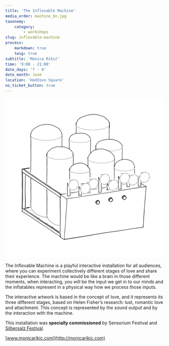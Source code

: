 ```yaml
---
title: 'The Inflovable Machine'
media_order: machine_bn.jpg
taxonomy:
    category:
        - workshops
slug: inflovable-machine
process:
    markdown: true
    twig: true
subtitle: 'Monica Rikić'
time: '9:00 - 21:00'
date_days: '7 - 9'
date_month: June
location: 'Hodžovo Square'
no_ticket_button: true
---
```


![](machine_bn.jpg)

The Inflovable Machine is a playful interactive installation for all audiences, where you can experiment collectively different stages of love and share their experience. The machine would be like a brain in those different moments, when interacting, you will be the input we get in to our minds and the inflatables represent in a physical way how we process those inputs.

The interactive artwork is based in the concept of love, and it represents its three different stages, based on Helen Fisher’s research: lust, romantic love and attachment. This concept is represented by the sound output and by the interaction with the machine.

This installation was **specially commissioned** by Sensorium Festival and [Silbersalz Festival](www.silbersalz-festival.com).

[www.monicarikic.com](http://monicarikic.com)